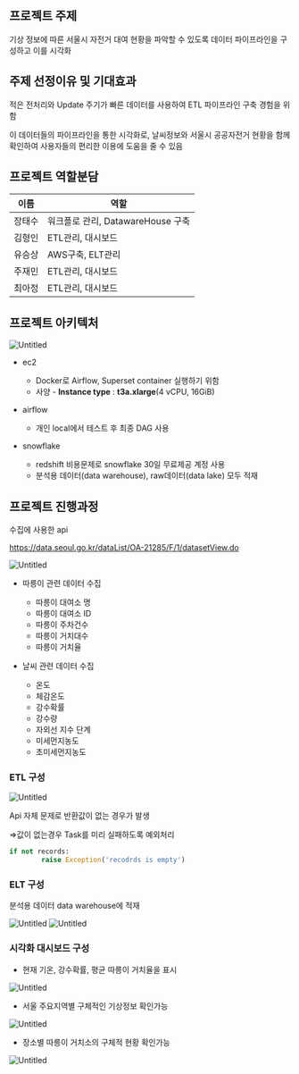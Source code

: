 ## 프로젝트 주제

기상 정보에 따른 서울시 자전거 대여 현황을 파악할 수 있도록 데이터 파이프라인을 구성하고 이를 시각화

## 주제 선정이유 및 기대효과

적은 전처리와 Update 주기가 빠른 데이터를 사용하여 ETL 파이프라인 구축 경험을 위함

이 데이터들의 파이프라인을 통한 시각화로, 날씨정보와 서울시 공공자전거 현황을 함께 확인하여 사용자들의 편리한 이용에 도움을 줄 수 있음

## 프로젝트 역할분담

| 이름 | 역할 |
| --- | --- |
| 장태수 | 워크플로 관리, DatawareHouse 구축  |
| 김형인 | ETL관리, 대시보드  |
| 유승상 | AWS구축, ELT관리 |
| 주재민 | ETL관리, 대시보드  |
| 최아정 | ETL관리, 대시보드  |


## 프로젝트 아키텍처

![Untitled](https://prod-files-secure.s3.us-west-2.amazonaws.com/e937a7f9-dece-4540-8e1e-3c5966896424/86a97404-d256-4b17-9c76-f5a171275460/Untitled.png)

- ec2
    - Docker로 Airflow, Superset container 실행하기 위함
    - 사양 - **Instance type** : **t3a.xlarge**(4 vCPU, 16GiB)

- airflow
    - 개인 local에서 테스트 후 최종 DAG 사용

- snowflake
    - redshift 비용문제로 snowflake 30일 무료제공 계정 사용
    - 분석용 데이터(data warehouse), raw데이터(data lake) 모두 적재
 
## 프로젝트 진행과정

수집에 사용한 api

https://data.seoul.go.kr/dataList/OA-21285/F/1/datasetView.do

![Untitled](https://prod-files-secure.s3.us-west-2.amazonaws.com/e937a7f9-dece-4540-8e1e-3c5966896424/5e33f05d-2a64-43e3-ac68-59e6e8328b36/Untitled.png)

- 따릉이 관련 데이터 수집
    - 따릉이 대여소 명
    - 따릉이 대여소 ID
    - 따릉이 주차건수
    - 따릉이 거치대수
    - 따릉이 거치율

- 날씨 관련 데이터 수집
    - 온도
    - 체감온도
    - 강수확률
    - 강수량
    - 자외선 지수 단계
    - 미세먼지농도
    - 초미세먼지농도

### ETL 구성

![Untitled](https://prod-files-secure.s3.us-west-2.amazonaws.com/e937a7f9-dece-4540-8e1e-3c5966896424/3bdecfba-1bbb-423e-bb8e-5a3d64efe959/Untitled.png)

Api 자체 문제로 반환값이 없는 경우가 발생

⇒값이 없는경우 Task를 미리 실패하도록 예외처리

```python
if not records:
		raise Exception('recodrds is empty')
```

### ELT 구성

분석용 데이터 data warehouse에 적재

![Untitled](https://prod-files-secure.s3.us-west-2.amazonaws.com/e937a7f9-dece-4540-8e1e-3c5966896424/3e4c813d-b58e-4a40-aa04-dd9d8880ec99/Untitled.png)
![Untitled](https://prod-files-secure.s3.us-west-2.amazonaws.com/e937a7f9-dece-4540-8e1e-3c5966896424/f04415cc-5aee-4e76-aab6-6df3188e2f71/Untitled.png)


### 시각화 대시보드 구성

- 현재 기온, 강수확률, 평균 따릉이 거치율을 표시

![Untitled](https://prod-files-secure.s3.us-west-2.amazonaws.com/e937a7f9-dece-4540-8e1e-3c5966896424/eccc074f-5fa6-4f62-bbab-44ed61652bda/Untitled.png)

- 서울 주요지역별 구체적인 기상정보 확인가능

![Untitled](https://prod-files-secure.s3.us-west-2.amazonaws.com/e937a7f9-dece-4540-8e1e-3c5966896424/99aad517-5b33-4dfc-883d-59dc25e30a6e/Untitled.png)

- 장소별 따릉이 거치소의 구체적 현황 확인가능

![Untitled](https://prod-files-secure.s3.us-west-2.amazonaws.com/e937a7f9-dece-4540-8e1e-3c5966896424/ab7d8565-4a95-4d83-a138-55c5f6220a03/Untitled.png)







